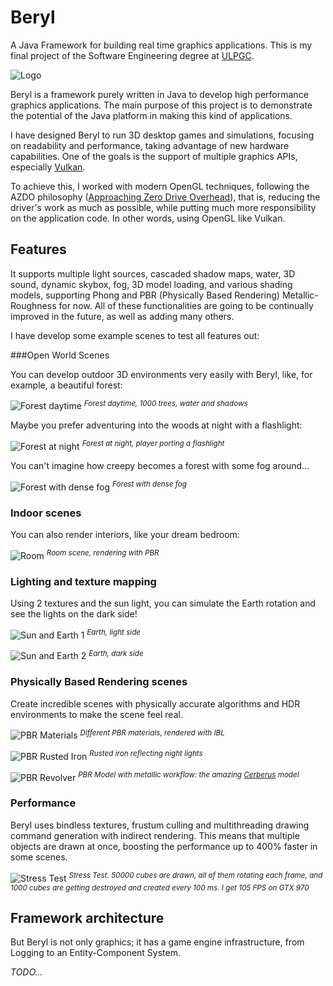 # Beryl
A Java Framework for building real time graphics applications. This is my final project of the Software Engineering degree at [ULPGC](https://www.ulpgc.es/).

![Logo](img/beryl_logo.jpg) 

Beryl is a framework purely written in Java to develop high performance graphics applications.
The main purpose of this project is to demonstrate the potential of the Java platform in making this kind of applications.

I have designed Beryl to run 3D desktop games and simulations, focusing on readability and performance, taking advantage of new hardware capabilities.
One of the goals is the support of multiple graphics APIs, especially [Vulkan](https://www.khronos.org/vulkan/).

To achieve this, I worked with modern OpenGL techniques, following the AZDO philosophy ([Approaching Zero Drive Overhead](https://www.slideshare.net/CassEveritt/approaching-zero-driver-overhead)), that is,
reducing the driver's work as much as possible, while putting much more responsibility on the application code. In other words, using OpenGL like Vulkan.

## Features

It supports multiple light sources, cascaded shadow maps, water, 3D sound, dynamic skybox, fog, 3D model loading, and various shading models, supporting Phong and PBR (Physically Based Rendering) Metallic-Roughness for now.
All of these functionalities are going to be continually improved in the future, as well as adding many others.

I have develop some example scenes to test all features out:

###Open World Scenes

You can develop outdoor 3D environments very easily with Beryl, like, for example, a beautiful forest:

![Forest daytime](img/forest_day.png)
<sup>*Forest daytime, 1000 trees, water and shadows*</sup>

Maybe you prefer adventuring into the woods at night with a flashlight:

![Forest at night](img/forest_night.png)
<sup>*Forest at night, player porting a flashlight*</sup>

You can't imagine how creepy becomes a forest with some fog around...

![Forest with dense fog](img/forest_fog.png)
<sup>*Forest with dense fog*</sup>

### Indoor scenes

You can also render interiors, like your dream bedroom:

![Room](img/room.png)
<sup>*Room scene, rendering with PBR*</sup>

### Lighting and texture mapping

Using 2 textures and the sun light, you can simulate the Earth rotation and see the lights on the dark side!

![Sun and Earth 1](img/earth_day.png)
<sup>*Earth, light side*</sup>

![Sun and Earth 2](img/earth_night.png) 
<sup>*Earth, dark side*</sup>

### Physically Based Rendering scenes

Create incredible scenes with physically accurate algorithms and HDR environments to make the scene feel real.

![PBR Materials](img/pbr_materials.png)
<sup>*Different PBR materials, rendered with IBL*</sup>

![PBR Rusted Iron](img/pbr_rusted_iron.png)
<sup>*Rusted iron reflecting night lights*</sup>

![PBR Revolver](img/pbr_revolver.png)
<sup>*PBR Model with metallic workflow: the amazing [Cerberus](https://artisaverb.info/Cerberus.html) model*</sup>

### Performance

Beryl uses bindless textures, frustum culling and multithreading drawing command generation with indirect rendering. This means that multiple
objects are drawn at once, boosting the performance up to 400% faster in some scenes.

![Stress Test](img/50000_cubes.png)
<sup>*Stress Test. 50000 cubes are drawn, all of them rotating each frame, and 1000 cubes are getting
 destroyed and created every 100 ms. I get 105 FPS on GTX 970*</sup>

## Framework architecture

But Beryl is not only graphics; it has a game engine infrastructure, from Logging to an Entity-Component System.

*TODO...*

